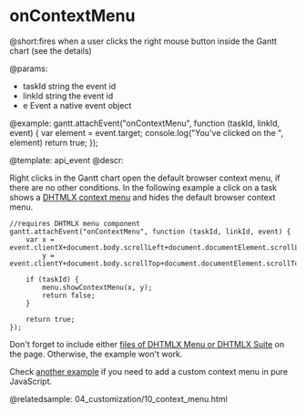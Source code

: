 onContextMenu
=============

@short:fires when a user clicks the right mouse button inside the Gantt chart (see the details)
	

@params:
- taskId 	string		the event id
- linkId 	string		the event id
- e			Event		a native event object


@example:
gantt.attachEvent("onContextMenu", function (taskId, linkId, event) {
  	var element = event.target;
    console.log("You've clicked on the ", element)
    return true;
});


@template:	api_event
@descr:

Right clicks in the Gantt chart open the default browser context menu, if there are no other conditions. 
In the following example a click on a task shows a [DHTMLX context menu](https://docs.dhtmlx.com/menu__index.html) and hides the default browser context menu.

~~~
//requires DHTMLX menu component
gantt.attachEvent("onContextMenu", function (taskId, linkId, event) {
  	var x = event.clientX+document.body.scrollLeft+document.documentElement.scrollLeft,
		y = event.clientY+document.body.scrollTop+document.documentElement.scrollTop;

	if (taskId) {
		menu.showContextMenu(x, y);
		return false;
	}

	return true;
});
~~~

Don't forget to include either [files of DHTMLX Menu or DHTMLX Suite](https://docs.dhtmlx.com/menu__how_to_start.html) on the page. Otherwise, the example won't work.
<br>

Check [another example](https://snippet.dhtmlx.com/5/8ff534c34) if you need to add a custom context menu in pure JavaScript.

@relatedsample:
    04_customization/10_context_menu.html